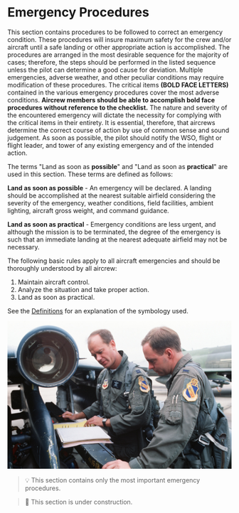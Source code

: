 # Emergency Procedures

<!-- would be cool to have some emergency "frame" (2-colored stripe around page) like in manual -->

This section contains procedures to be followed to correct
an emergency condition. These procedures will insure
maximum safety for the crew and/or aircraft until a safe
landing or other appropriate action is accomplished. The
procedures are arranged in the most desirable sequence
for the majority of cases; therefore, the steps should be
performed in the listed sequence unless the pilot can
determine a good cause for deviation. Multiple
emergencies, adverse weather, and other peculiar
conditions may require modification of these procedures.
The critical items **(BOLD FACE LETTERS)** contained in the
various emergency procedures cover the most adverse
conditions. **Aircrew members should be able to accomplish
bold face procedures without reference to the checklist.**
The nature and severity of the encountered emergency
will dictate the necessity for complying with the critical
items in their entirety. It is essential, therefore, that
aircrews determine the correct course of action by use of
common sense and sound judgement. As soon as possible,
the pilot should notify the WSO, flight or flight leader, and
tower of any existing emergency and of the intended
action.

The terms "Land as soon as **possible**" and "Land as soon
as **practical**" are used in this section. These terms are
defined as follows:

**Land as soon as possible** - An emergency will be declared.
A landing should be accomplished at the nearest suitable
airfield considering the severity of the emergency,
weather conditions, field facilities, ambient lighting,
aircraft gross weight, and command guidance.

**Land as soon as practical** - Emergency conditions are less
urgent, and although the mission is to be terminated, the
degree of the emergency is such that an immediate
landing at the nearest adequate airfield may not be
necessary.

The following basic rules apply to all aircraft emergencies
and should be thoroughly understood by all aircrew:

1. Maintain aircraft control.
2. Analyze the situation and take proper action.
3. Land as soon as practical.

See the [Definitions](../intro/definitions.md) for an explanation of the symbology used.

![real_life_crew_with_manual](../img/reading_1.jpg)

> 💡 This section contains only the most important emergency procedures.

<!-- TODO: maybe add warning from the flight manual -->
> 🚧 This section is under construction.
